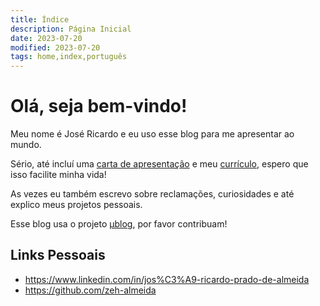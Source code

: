 ```yaml
---
title: Índice
description: Página Inicial
date: 2023-07-20
modified: 2023-07-20
tags: home,index,português
---
```

# <i class="fa-solid fa-user-astronaut"></i> Olá, seja bem-vindo!

Meu nome é José Ricardo e eu uso esse blog para me apresentar ao mundo.

Sério, até incluí uma [carta de apresentação](about.html) e meu [currículo](posts/curriculum.html), espero que isso facilite minha vida!

As vezes eu também escrevo sobre reclamações, curiosidades e até explico meus projetos pessoais.

Esse blog usa o projeto [μblog](https://github.com/766F6964/mublog), por favor contribuam!

## <i class="fa-regular fa-address-card"></i> Links Pessoais
- <i class="fa-brands fa-linkedin"></i> <https://www.linkedin.com/in/jos%C3%A9-ricardo-prado-de-almeida>
- <i class="fa-brands fa-github"></i> <https://github.com/zeh-almeida>
